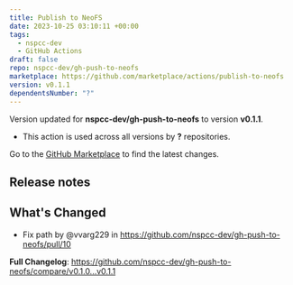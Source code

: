 ```yaml
---
title: Publish to NeoFS
date: 2023-10-25 03:10:11 +00:00
tags:
  - nspcc-dev
  - GitHub Actions
draft: false
repo: nspcc-dev/gh-push-to-neofs
marketplace: https://github.com/marketplace/actions/publish-to-neofs
version: v0.1.1
dependentsNumber: "?"
---
```



Version updated for **nspcc-dev/gh-push-to-neofs** to version **v0.1.1**.
- This action is used across all versions by **?** repositories.

Go to the [GitHub Marketplace](https://github.com/marketplace/actions/publish-to-neofs) to find the latest changes.

## Release notes

## What's Changed
* Fix path by @vvarg229 in https://github.com/nspcc-dev/gh-push-to-neofs/pull/10


**Full Changelog**: https://github.com/nspcc-dev/gh-push-to-neofs/compare/v0.1.0...v0.1.1
